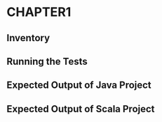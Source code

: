 CHAPTER1
========

Inventory
---------


Running the Tests
-----------------

Expected Output of Java Project
-------------------------------

Expected Output of Scala Project
--------------------------------
